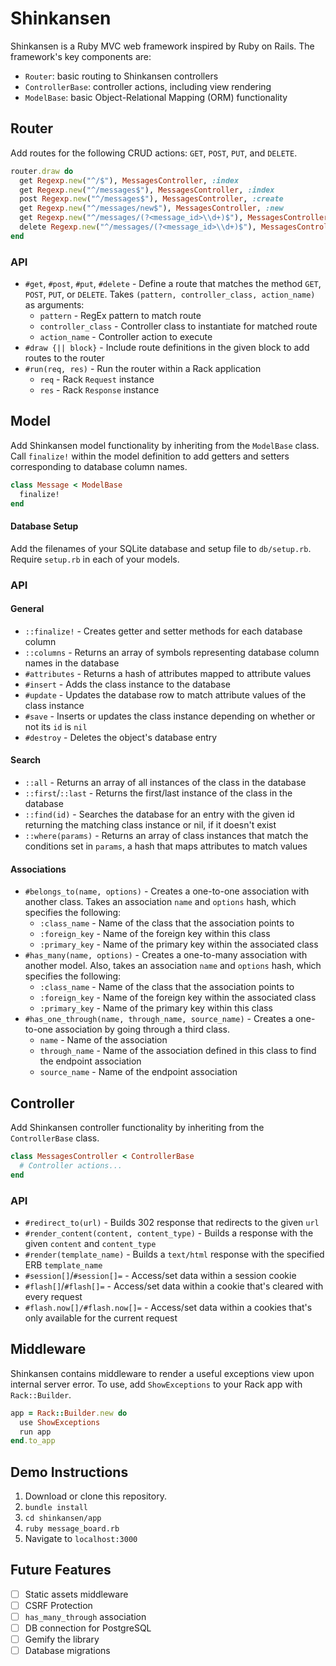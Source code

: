 # Shinkansen

Shinkansen is a Ruby MVC web framework inspired by Ruby on
Rails.  The framework's key components are:

- `Router`: basic routing to Shinkansen controllers
- `ControllerBase`: controller actions, including view rendering
- `ModelBase`: basic Object-Relational Mapping (ORM) functionality

## Router

Add routes for the following CRUD actions: `GET`, `POST`, `PUT`,
and `DELETE`.

```ruby
router.draw do
  get Regexp.new("^/$"), MessagesController, :index
  get Regexp.new("^/messages$"), MessagesController, :index
  post Regexp.new("^/messages$"), MessagesController, :create
  get Regexp.new("^/messages/new$"), MessagesController, :new
  get Regexp.new("^/messages/(?<message_id>\\d+)$"), MessagesController, :show
  delete Regexp.new("^/messages/(?<message_id>\\d+)$"), MessagesController, :destroy
end
```

### API

- `#get`, `#post`, `#put`, `#delete` - Define a route that matches the
  method `GET`, `POST`, `PUT`, or `DELETE`.  Takes
  `(pattern, controller_class, action_name)` as arguments:
  - `pattern` - RegEx pattern to match route
  - `controller_class` - Controller class to instantiate for matched
    route
  - `action_name` - Controller action to execute
- `#draw {|| block}` - Include route definitions in the given block to
  add routes to the router
- `#run(req, res)` - Run the router within a Rack application
  - `req` - Rack `Request` instance
  - `res` - Rack `Response` instance

## Model

Add Shinkansen model functionality by inheriting from the `ModelBase`
class.  Call `finalize!` within the model definition to add getters and
setters corresponding to database column names.

```ruby
class Message < ModelBase
  finalize!
end
```

#### Database Setup

Add the filenames of your SQLite database and setup file to
`db/setup.rb`.  Require `setup.rb` in each of your models.

### API

#### General

- `::finalize!` - Creates getter and setter methods for each database
  column
- `::columns` - Returns an array of symbols representing database column
  names in the database
- `#attributes` - Returns a hash of attributes mapped to attribute
  values
- `#insert` - Adds the class instance to the database
- `#update` - Updates the database row to match attribute values of the
  class instance
- `#save` - Inserts or updates the class instance depending on whether
  or not its `id` is `nil`
- `#destroy` - Deletes the object's database entry

#### Search

  - `::all` - Returns an array of all instances of the class in the
    database
  - `::first`/`::last` - Returns the first/last instance of the class in
    the database
  - `::find(id)` - Searches the database for an entry with the given id
    returning the matching class instance or nil, if it doesn't exist
  - `::where(params)` - Returns an array of class instances that match
    the conditions set in `params`, a hash that maps attributes to match
    values

#### Associations
  - `#belongs_to(name, options)` - Creates a one-to-one association with
    another class.  Takes an association `name` and `options` hash,
    which specifies the following:
    - `:class_name` - Name of the class that the association points to
    - `:foreign_key` - Name of the foreign key within this class
    - `:primary_key` - Name of the primary key within the
      associated class
  - `#has_many(name, options)` - Creates a one-to-many association
    with another model.  Also, takes an association `name` and `options`
    hash, which specifies the following:
    - `:class_name` - Name of the class that the association points to
    - `:foreign_key` - Name of the foreign key within the associated
      class
    - `:primary_key` - Name of the primary key within this class
  - `#has_one_through(name, through_name, source_name)` - Creates a
    one-to-one association by going through a third class.
    - `name` - Name of the association
    - `through_name` - Name of the association defined in this class to
      find the endpoint association
    - `source_name` - Name of the endpoint association

## Controller

Add Shinkansen controller functionality by inheriting from the
`ControllerBase` class.

```ruby
class MessagesController < ControllerBase
  # Controller actions...
end
```

### API

- `#redirect_to(url)` - Builds 302 response that redirects to the given
  `url`
- `#render_content(content, content_type)` - Builds a response with the
  given `content` and `content_type`
- `#render(template_name)` - Builds a `text/html` response with the
  specified ERB `template_name`
- `#session[]`/`#session[]=` - Access/set data within a session cookie
- `#flash[]`/`#flash[]=` - Access/set data within a cookie that's
  cleared with every request
- `#flash.now[]/#flash.now[]=` - Access/set data within a cookies that's
  only available for the current request

## Middleware

Shinkansen contains middleware to render a useful exceptions view upon
internal server error.  To use, add `ShowExceptions` to your Rack app
with `Rack::Builder`.

```ruby
app = Rack::Builder.new do
  use ShowExceptions
  run app
end.to_app
```

## Demo Instructions

  1.  Download or clone this repository.
  2.  `bundle install`
  3.  `cd shinkansen/app`
  4.  `ruby message_board.rb`
  5.  Navigate to `localhost:3000`

## Future Features

- [ ] Static assets middleware
- [ ] CSRF Protection
- [ ] `has_many_through` association
- [ ] DB connection for PostgreSQL
- [ ] Gemify the library
- [ ] Database migrations
